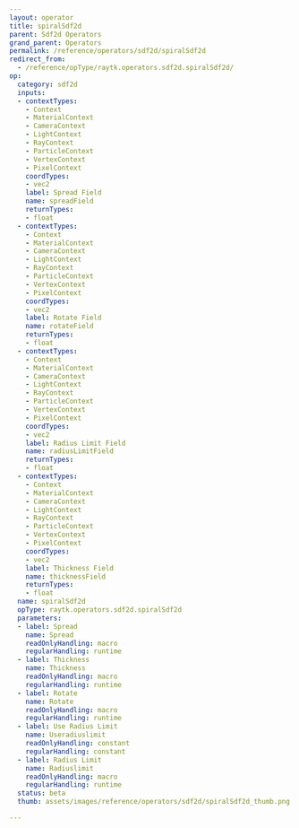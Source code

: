 ```yaml
---
layout: operator
title: spiralSdf2d
parent: Sdf2d Operators
grand_parent: Operators
permalink: /reference/operators/sdf2d/spiralSdf2d
redirect_from:
  - /reference/opType/raytk.operators.sdf2d.spiralSdf2d/
op:
  category: sdf2d
  inputs:
  - contextTypes:
    - Context
    - MaterialContext
    - CameraContext
    - LightContext
    - RayContext
    - ParticleContext
    - VertexContext
    - PixelContext
    coordTypes:
    - vec2
    label: Spread Field
    name: spreadField
    returnTypes:
    - float
  - contextTypes:
    - Context
    - MaterialContext
    - CameraContext
    - LightContext
    - RayContext
    - ParticleContext
    - VertexContext
    - PixelContext
    coordTypes:
    - vec2
    label: Rotate Field
    name: rotateField
    returnTypes:
    - float
  - contextTypes:
    - Context
    - MaterialContext
    - CameraContext
    - LightContext
    - RayContext
    - ParticleContext
    - VertexContext
    - PixelContext
    coordTypes:
    - vec2
    label: Radius Limit Field
    name: radiusLimitField
    returnTypes:
    - float
  - contextTypes:
    - Context
    - MaterialContext
    - CameraContext
    - LightContext
    - RayContext
    - ParticleContext
    - VertexContext
    - PixelContext
    coordTypes:
    - vec2
    label: Thickness Field
    name: thicknessField
    returnTypes:
    - float
  name: spiralSdf2d
  opType: raytk.operators.sdf2d.spiralSdf2d
  parameters:
  - label: Spread
    name: Spread
    readOnlyHandling: macro
    regularHandling: runtime
  - label: Thickness
    name: Thickness
    readOnlyHandling: macro
    regularHandling: runtime
  - label: Rotate
    name: Rotate
    readOnlyHandling: macro
    regularHandling: runtime
  - label: Use Radius Limit
    name: Useradiuslimit
    readOnlyHandling: constant
    regularHandling: constant
  - label: Radius Limit
    name: Radiuslimit
    readOnlyHandling: macro
    regularHandling: runtime
  status: beta
  thumb: assets/images/reference/operators/sdf2d/spiralSdf2d_thumb.png

---
```

